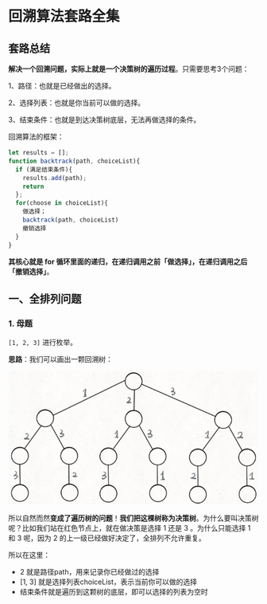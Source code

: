 # 回溯算法套路全集

## 套路总结

**解决一个回溯问题，实际上就是一个决策树的遍历过程**。只需要思考3个问题：

1、路径：也就是已经做出的选择。

2、选择列表：也就是你当前可以做的选择。

3、结束条件：也就是到达决策树底层，无法再做选择的条件。

回溯算法的框架：

```js
let results = [];
function backtrack(path, choiceList){
  if (满足结束条件){
    results.add(path);
    return
  };
  for(choose in choiceList){
    做选择；
    backtrack(path, choiceList)
    撤销选择
  }
}
```

**其核心就是 for 循环里面的递归，在递归调用之前「做选择」，在递归调用之后「撤销选择」**。





## 一、全排列问题

### 1. 母题

`[1, 2, 3]` 进行枚举。

**思路**：我们可以画出一颗回溯树：

![image-20201029102540495](backtracking_algorithm.assets/image-20201029102540495.png)



所以自然而然**变成了遍历树的问题**！**我们把这棵树称为决策树**。为什么要叫决策树呢？比如我们站在红色节点上，就在做决策是选择 1 还是 3 。为什么只能选择 1 和 3 呢，因为 2 的上一级已经做好决定了，全排列不允许重复。

所以在这里：

- 2 就是路径path，用来记录你已经做过的选择
- [1, 3] 就是选择列表choiceList，表示当前你可以做的选择
- 结束条件就是遍历到这颗树的底层，即可以选择的列表为空时







































